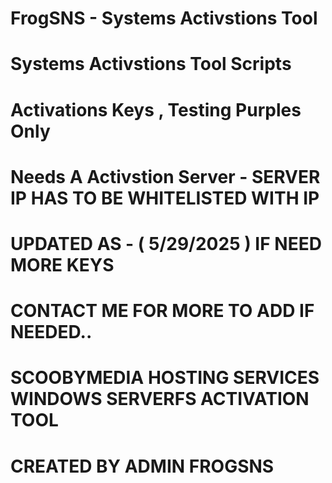 # FrogSNS - Systems Activstions Tool
# Systems Activstions Tool Scripts

# Activations Keys , Testing Purples Only

# Needs A Activstion Server - SERVER IP HAS TO BE WHITELISTED WITH IP

# UPDATED AS - ( 5/29/2025 ) IF NEED MORE KEYS 

# CONTACT ME FOR MORE TO ADD IF NEEDED.. 

# SCOOBYMEDIA HOSTING SERVICES WINDOWS SERVERFS ACTIVATION TOOL

# CREATED BY ADMIN FROGSNS
